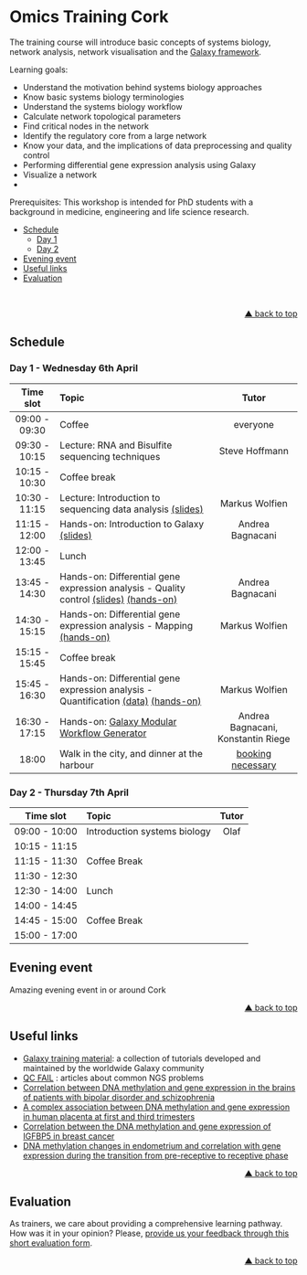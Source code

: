 # Omics Training Cork

The training course will introduce basic concepts of systems biology, network analysis, network visualisation and the [Galaxy framework](https://usegalaxy.org). 

Learning goals:
- Understand the motivation behind systems biology approaches
- Know basic systems biology terminologies
- Understand the systems biology workflow
- Calculate network topological parameters
- Find critical nodes in the network
- Identify the regulatory core from a large network
- Know your data, and the implications of data preprocessing and quality control
- Performing differential gene expression analysis using Galaxy
- Visualize a network
- 

Prerequisites:
This workshop is intended for PhD students with a background in medicine, engineering and life science research.

<div id="top"></div>

- [Schedule](#schedule)
  - [Day 1](#day-1---wednesday-6th-april)
  - [Day 2](#day-2---thursday-7th-april)
- [Evening event](#evening-event)
- [Useful links](#useful-links)
- [Evaluation](#evaluation)

<br />
<p align="right"><a href="#top">&#x25B2; back to top</a></p>

## Schedule

### Day 1 - Wednesday 6th April

| **Time slot** | **Topic** | **Tutor** |
| :---: | :--- | :---: |
| 09:00 - 09:30 | Coffee | everyone |
| 09:30 - 10:15 | Lecture: RNA and Bisulfite sequencing techniques | Steve Hoffmann |
| 10:15 - 10:30 | Coffee break ||
| 10:30 - 11:15 | Lecture: Introduction to sequencing data analysis [(slides)](https://github.com/destairdenbi/trainings/blob/master/2019-03-06_denbi_training_in_rostock/slides/rna-seq.pdf)| Markus Wolfien |
| 11:15 - 12:00 | Hands-on: Introduction to Galaxy [(slides)](https://galaxyproject.github.io/training-material/topics/introduction/slides/introduction.html#1)| Andrea Bagnacani |
| 12:00 - 13:45 | Lunch ||
| 13:45 - 14:30 | Hands-on: Differential gene expression analysis - Quality control [(slides)](https://galaxyproject.github.io/training-material/topics/sequence-analysis/tutorials/quality-control/slides.html#1) [(hands-on)](https://galaxyproject.github.io/training-material/topics/sequence-analysis/tutorials/quality-control/tutorial.html)| Andrea Bagnacani |
| 14:30 - 15:15 | Hands-on: Differential gene expression analysis - Mapping [(hands-on)](https://galaxyproject.github.io/training-material/topics/sequence-analysis/tutorials/mapping/tutorial.html)| Markus Wolfien |
| 15:15 - 15:45 | Coffee break ||
| 15:45 - 16:30 | Hands-on: Differential gene expression analysis - Quantification [(data)](https://usegalaxy.eu/u/mwolfien/h/galaxy-training-rostock-quantification) [(hands-on)](https://galaxyproject.github.io/training-material/topics/transcriptomics/tutorials/ref-based/tutorial.html#analysis-of-the-differential-gene-expression)| Markus Wolfien |
| 16:30 - 17:15 | Hands-on: [Galaxy Modular Workflow Generator](https://github.com/bagnacan/galaxy-modular-workflow-generator) | Andrea Bagnacani, Konstantin Riege |
| 18:00 | Walk in the city, and dinner at the harbour | [booking necessary](#evening-event) |

### Day 2 - Thursday 7th April

| **Time slot** | **Topic** | **Tutor** |
| :---: | :--- | :---: |
| 09:00 - 10:00 | Introduction systems biology | Olaf |
| 10:15 - 11:15 |  |  |
| 11:15 - 11:30 | Coffee Break ||
| 11:30 - 12:30 |  |  |
| 12:30 - 14:00 | Lunch ||
| 14:00 - 14:45 |  |  |
| 14:45 - 15:00 | Coffee Break ||
| 15:00 - 17:00 |  |  |


## Evening event

Amazing evening event in or around Cork
<p align="right"><a href="#top">&#x25B2; back to top</a></p>

## Useful links
- [Galaxy training material](https://galaxyproject.github.io/training-material/): a collection of tutorials developed and maintained by the worldwide Galaxy community
- [QC FAIL](https://sequencing.qcfail.com/) : articles about common NGS problems
- [Correlation between DNA methylation and gene expression in the brains of patients with bipolar disorder and schizophrenia](https://doi.org/10.1111/bdi.12255)
- [A complex association between DNA methylation and gene expression in human placenta at first and third trimesters](https://doi.org/10.1371/journal.pone.0181155)
- [Correlation between the DNA methylation and gene expression of IGFBP5 in breast cancer](https://doi.org/10.3233/BD-160234)
- [DNA methylation changes in endometrium and correlation with gene expression during the transition from pre-receptive to receptive phase](https://doi.org/10.1038/s41598-017-03682-0)
<p align="right"><a href="#top">&#x25B2; back to top</a></p>

## Evaluation
As trainers, we care about providing a comprehensive learning pathway. How was it in your opinion? Please, [provide us your feedback through this short evaluation form](https://de.surveymonkey.com/r/denbi-course?sc=rbc&id=000183).
<p align="right"><a href="#top">&#x25B2; back to top</a></p>
